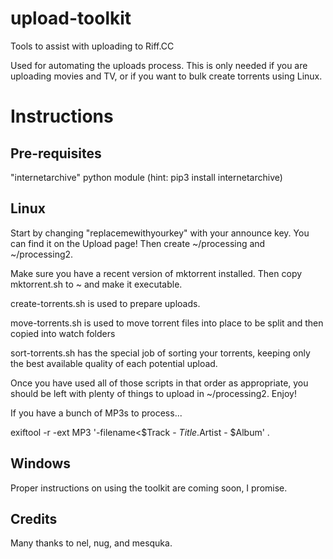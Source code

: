# upload-toolkit
Tools to assist with uploading to Riff.CC

Used for automating the uploads process. This is only needed if you are uploading movies and TV, or if you want to bulk create torrents using Linux.

# Instructions
## Pre-requisites
"internetarchive" python module (hint: pip3 install internetarchive)

## Linux
Start by changing "replacemewithyourkey" with your announce key. You can find it on the Upload page! Then create ~/processing and ~/processing2.

Make sure you have a recent version of mktorrent installed. Then copy mktorrent.sh to ~ and make it executable.

create-torrents.sh is used to prepare uploads.

move-torrents.sh is used to move torrent files into place to be split and then copied into watch folders

sort-torrents.sh has the special job of sorting your torrents, keeping only the best available quality of each potential upload.

Once you have used all of those scripts in that order as appropriate, you should be left with plenty of things to upload in ~/processing2. Enjoy!

If you have a bunch of MP3s to process...

exiftool -r -ext MP3 '-filename<$Track - $Title.%e' . && exiftool -r -ext MP3 '-Directory<$Artist - $Album' .

## Windows
Proper instructions on using the toolkit are coming soon, I promise.

## Credits
Many thanks to nel, nug, and mesquka.
